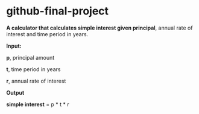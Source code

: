 # github-final-project
**A calculator that calculates simple interest given principal**, annual rate of interest and time period in years.

**Input:**

   **p**, principal amount
   
   **t**, time period in years
   
   **r**, annual rate of interest
   
**Output**

   **simple interest** = p * t * r

